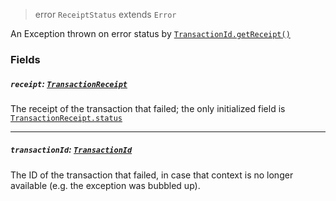 > error `ReceiptStatus` extends `Error`

An Exception thrown on error status by [`TransactionId.getReceipt()`](../core/TransactionId.md#getreceipt--client---transactionreceipt-)

### Fields

##### `receipt`: [`TransactionReceipt`](../core/TransactionReceipt.md)

The receipt of the transaction that failed; the only initialized field is [`TransactionReceipt.status`](../core/TransactionReceipt.md#status--status)

---

##### `transactionId`: [`TransactionId`](../core/TransactionId.md)

The ID of the transaction that failed, in case that context is no longer available (e.g. the
exception was bubbled up).

